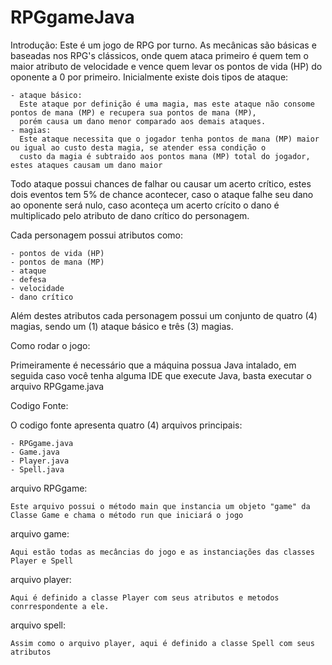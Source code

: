 # RPGgameJava
Introdução:
  Este é um jogo de RPG por turno. As mecânicas são básicas e baseadas nos RPG's clássicos, onde quem ataca primeiro é quem tem o maior
  atributo de velocidade e vence quem levar os pontos de vida (HP) do oponente a 0 por primeiro.
  Inicialmente existe dois tipos de ataque:
  
    - ataque básico:
      Este ataque por definição é uma magia, mas este ataque não consome pontos de mana (MP) e recupera sua pontos de mana (MP),
      porém causa um dano menor comparado aos demais ataques.
    - magias:
      Este ataque necessita que o jogador tenha pontos de mana (MP) maior ou igual ao custo desta magia, se atender essa condição o
      custo da magia é subtraido aos pontos mana (MP) total do jogador, estes ataques causam um dano maior
      
  Todo ataque possui chances de falhar ou causar um acerto crítico, estes dois eventos tem 5% de chance acontecer, caso o ataque falhe
  seu dano ao oponente será nulo, caso aconteça um acerto crícito o dano é multiplicado pelo atributo de dano crítico do personagem.
  
  Cada personagem possui atributos como:
  
    - pontos de vida (HP)
    - pontos de mana (MP)
    - ataque
    - defesa
    - velocidade
    - dano crítico
    
  Além destes atributos cada personagem possui um conjunto de  quatro (4) magias, sendo um (1) ataque básico e três (3) magias.

Como rodar o jogo:

  Primeiramente é necessário que a máquina possua Java intalado, em seguida caso você tenha alguma IDE que execute Java, basta executar
  o arquivo RPGgame.java

Codigo Fonte:

  O codigo fonte apresenta quatro (4) arquivos principais:
  
    - RPGgame.java
    - Game.java
    - Player.java
    - Spell.java
    
  arquivo RPGgame:
  
    Este arquivo possui o método main que instancia um objeto "game" da Classe Game e chama o método run que iniciará o jogo
    
  arquivo game:
  
    Aqui estão todas as mecâncias do jogo e as instanciações das classes Player e Spell
    
  arquivo player:
  
    Aqui é definido a classe Player com seus atributos e metodos conrrespondente a ele.
    
  arquivo spell:
  
    Assim como o arquivo player, aqui é definido a classe Spell com seus atributos

